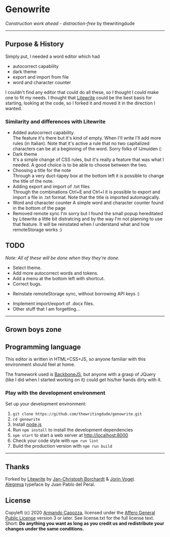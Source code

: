 # Genowrite
*Construction work ahead - distraction-free* by thewritingdude

-----

## Purpose & History

Simply put, I needed a word editor which had

* autocorrect capability
* dark theme
* export and import from file
* word and character counter

I couldn't find any editor that could do all these, so I thought I could make one to fit my needs.
I thought that [Litewrite](http://github.com/litewrite/litewrite) could be the best basis for starting, looking at the code, so I forked it and moved it in the direction I wanted.

### Similarity and differences with Litewrite

* Added autocorrect capability.\
The feature it's there but it's kind of empty. When I'll write I'll add more rules (in Italian).
Note that it's active a rule that no two capitalized characters can be at a beginning of the word. Sorry folks of IJmuiden (:
* Dark theme\
It's a simple change of CSS rules, but it's really a feature that was what I needed. A good choice is to be able to choose between the two.
* Choosing a title for the note\
Through a very duct-tapey box at the bottom left it is possible to change the title of the note.
* Adding export and import of .txt files\
Through the combinations Ctrl+E and Ctrl+I it is possible to export and import a file in .txt format.
Note that the title is imported automagically.
* Word and character counter
A simple word and character counter found in the bottom of the page
* Removed remote sync
I'm sorry but I found the small popup hereditated by Litewrite a little bit distratcing and by the way I'm not planning to use that feature. It will be reinstated when I understand what and how remoteStorage works :)


## TODO

*Note: All of these will be done when they they're done.*
* Select theme.
* Add more autocorrect words and tokens.
* Add a menu at the bottom left with shortcut.
* Correct bugs.
+ Reinstate remoteStorage sync, without borrowing API keys :)
* Implement import/export of .docx files.
* Other stuff that I am forgetting...

------

## Grown boys zone

## Programming language

This editor is written in HTML+CSS+JS, so anyone familiar with this environment should feel at home.

The framework used is [BackboneJS](https://backbonejs.org), but anyone with a grasp of JQuery (like I did when I started working on it) could get his/her hands dirty with it.

### Play with the development environment

Set up your development environment:

1. `git clone https://github.com/thewritingdude/genowrite.git`
2. `cd genowrite`
3. Install [node.js](http://nodejs.org/)
5. Run `npm install` to install the development dependencies
6. `npm start` to start a web server at [http://localhost:8000](http://localhost:8000)
7. Check your code style with `npm run lint`
8. Build the production version with `npm run build`

------

## Thanks 

Forked by [Litewrite](http://github.com/litewrite/litewrite) by [Jan-Christoph Borchardt](http://jancborchardt.net) & [Jorin Vogel](https://jorin.me).\
[Alegreya](http://www.huertatipografica.com.ar/tipografias/alegreya/ejemplos.html) typeface by Juan Pablo del Peral.

## License

Copyleft (c) 2020 [Armando Capozza](http://githug.com/thewritingdude), licensed under the [Affero General Public License](https://www.gnu.org/licenses/agpl-3.0.html) version 3 or later. See license.txt for the full license text. Short: **Do anything you want as long as you credit us and redistribute your changes under the same conditions.**
